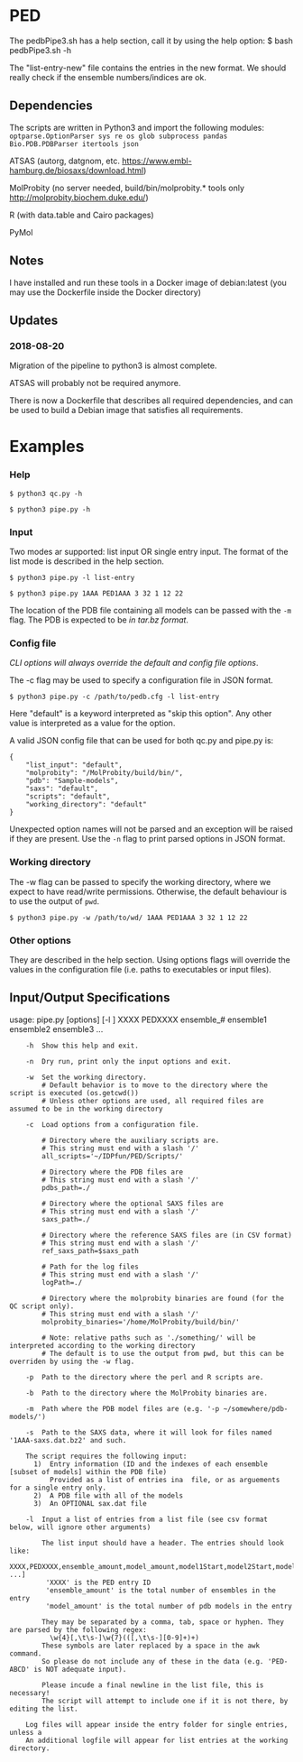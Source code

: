 # PED
The pedbPipe3.sh has a help section, call it by using the help option:
 	$ bash pedbPipe3.sh -h

The "list-entry-new" file contains the entries in the new format.
	We should really check if the ensemble numbers/indices are ok.

## Dependencies
The scripts are written in Python3 and import the following modules: ```optparse.OptionParser sys re os glob subprocess pandas Bio.PDB.PDBParser itertools json```

ATSAS (autorg, datgnom, etc. https://www.embl-hamburg.de/biosaxs/download.html)

MolProbity (no server needed, build/bin/molprobity.* tools only http://molprobity.biochem.duke.edu/)

R (with data.table and Cairo packages)

PyMol

## Notes
I have installed and run these tools in a Docker image of debian:latest (you may use the Dockerfile inside the Docker directory)

## Updates
### 2018-08-20
Migration of the pipeline to python3 is almost complete.

ATSAS will probably not be required anymore.

There is now a Dockerfile that describes all required dependencies, and can be used to build a Debian image that satisfies all requirements.

# Examples

### Help
```
$ python3 qc.py -h
```
```
$ python3 pipe.py -h
```
### Input
Two modes ar supported: list input OR single entry input. The format of the list mode is described in the help section.
```
$ python3 pipe.py -l list-entry

$ python3 pipe.py 1AAA PED1AAA 3 32 1 12 22
```
The location of the PDB file containing all models can be passed with the ```-m``` flag. The PDB is expected to be *in tar.bz format*.


### Config file
*CLI options will always override the default and config file options*.

The -c flag may be used to specify a configuration file in JSON format.
```
$ python3 pipe.py -c /path/to/pedb.cfg -l list-entry
```
Here "default" is a keyword interpreted as "skip this option". Any other value is interpreted as a value for the option.

A valid JSON config file that can be used for both qc.py and pipe.py is:
```
{
    "list_input": "default",
    "molprobity": "/MolProbity/build/bin/",
    "pdb": "Sample-models",
    "saxs": "default",
    "scripts": "default",
    "working_directory": "default"
}
```
Unexpected option names will not be parsed and an exception will be raised if they are present.
Use the ```-n``` flag to print parsed options in JSON format.

### Working directory
The -w flag can be passed to specify the working directory, where we expect to have read/write permissions.
Otherwise, the default behaviour is to use the output of ```pwd```.
```
$ python3 pipe.py -w /path/to/wd/ 1AAA PED1AAA 3 32 1 12 22
```
### Other options
They are described in the help section. Using options flags will override the values in the configuration file (i.e. paths to executables or input files).

## Input/Output Specifications
usage: pipe.py [options] [-l <entry list>] XXXX PEDXXXX ensemble_# ensemble1 ensemble2 ensemble3 ...
        
        -h  Show this help and exit.

        -n 	Dry run, print only the input options and exit.

        -w  Set the working directory.
	        # Default behavior is to move to the directory where the script is executed (os.getcwd())
	        # Unless other options are used, all required files are assumed to be in the working directory

        -c  Load options from a configuration file.

			# Directory where the auxiliary scripts are.
			# This string must end with a slash '/'
			all_scripts='~/IDPfun/PED/Scripts/'

			# Directory where the PDB files are
			# This string must end with a slash '/'
			pdbs_path=./

			# Directory where the optional SAXS files are
			# This string must end with a slash '/'
			saxs_path=./

			# Directory where the reference SAXS files are (in CSV format)
			# This string must end with a slash '/'
			ref_saxs_path=$saxs_path

			# Path for the log files
			# This string must end with a slash '/'
			logPath=./

			# Directory where the molprobity binaries are found (for the QC script only).
			# This string must end with a slash '/'
			molprobity_binaries='/home/MolProbity/build/bin/' 

			# Note: relative paths such as './something/' will be interpreted according to the working directory
			# The default is to use the output from pwd, but this can be overriden by using the -w flag.
        
        -p  Path to the directory where the perl and R scripts are.
        
        -b 	Path to the directory where the MolProbity binaries are.
        
        -m  Path where the PDB model files are (e.g. '-p ~/somewhere/pdb-models/')
        
        -s  Path to the SAXS data, where it will look for files named '1AAA-saxs.dat.bz2' and such.

        The script requires the following input:
          1)  Entry information (ID and the indexes of each ensemble [subset of models] within the PDB file)
              Provided as a list of entries ina  file, or as arguements for a single entry only.
          2)  A PDB file with all of the models
          3)  An OPTIONAL sax.dat file

        -l  Input a list of entries from a list file (see csv format below, will ignore other arguments)

	        The list input should have a header. The entries should look like:
	        XXXX,PEDXXXX,ensemble_amount,model_amount,model1Start,model2Start,model3Start[, ...]
	         'XXXX' is the PED entry ID
	         'ensemble_amount' is the total number of ensembles in the entry
	         'model_amount' is the total number of pdb models in the entry

	        They may be separated by a comma, tab, space or hyphen. They are parsed by the following regex:
	          \w{4}[,\t\s-]\w{7}(([,\t\s-][0-9]+)+)
	        These symbols are later replaced by a space in the awk command.
	        So please do not include any of these in the data (e.g. 'PED-ABCD' is NOT adequate input).

	        Please incude a final newline in the list file, this is necessary!
	        The script will attempt to include one if it is not there, by editing the list.

        Log files will appear inside the entry folder for single entries, unless a 
        An additional logfile will appear for list entries at the working directory.
